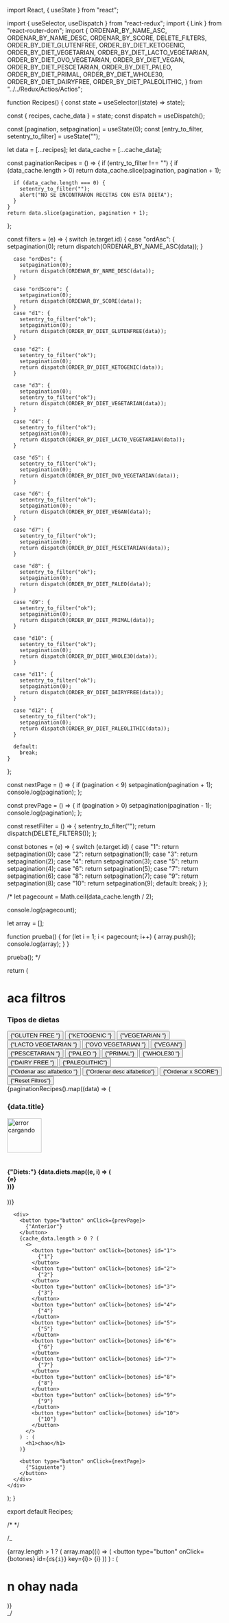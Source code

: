 import React, { useState } from "react";

import { useSelector, useDispatch } from "react-redux";
import { Link } from "react-router-dom";
import {
ORDENAR_BY_NAME_ASC,
ORDENAR_BY_NAME_DESC,
ORDENAR_BY_SCORE,
DELETE_FILTERS,
ORDER_BY_DIET_GLUTENFREE,
ORDER_BY_DIET_KETOGENIC,
ORDER_BY_DIET_VEGETARIAN,
ORDER_BY_DIET_LACTO_VEGETARIAN,
ORDER_BY_DIET_OVO_VEGETARIAN,
ORDER_BY_DIET_VEGAN,
ORDER_BY_DIET_PESCETARIAN,
ORDER_BY_DIET_PALEO,
ORDER_BY_DIET_PRIMAL,
ORDER_BY_DIET_WHOLE30,
ORDER_BY_DIET_DAIRYFREE,
ORDER_BY_DIET_PALEOLITHIC,
} from "../../Redux/Actios/Actios";

function Recipes() {
const state = useSelector((state) => state);

const { recipes, cache_data } = state;
const dispatch = useDispatch();

const [pagination, setpagination] = useState(0);
const [entry_to_filter, setentry_to_filter] = useState("");

let data = [...recipes];
let data_cache = [...cache_data];

const paginationRecipes = () => {
if (entry_to_filter !== "") {
if (data_cache.length > 0)
return data_cache.slice(pagination, pagination + 1);

      if (data_cache.length === 0) {
        setentry_to_filter("");
        alert("NO SE ENCONTRARON RECETAS CON ESTA DIETA");
      }
    }
    return data.slice(pagination, pagination + 1);

};

const filters = (e) => {
switch (e.target.id) {
case "ordAsc": {
setpagination(0);
return dispatch(ORDENAR_BY_NAME_ASC(data));
}

      case "ordDes": {
        setpagination(0);
        return dispatch(ORDENAR_BY_NAME_DESC(data));
      }

      case "ordScore": {
        setpagination(0);
        return dispatch(ORDENAR_BY_SCORE(data));
      }
      case "d1": {
        setentry_to_filter("ok");
        setpagination(0);
        return dispatch(ORDER_BY_DIET_GLUTENFREE(data));
      }

      case "d2": {
        setentry_to_filter("ok");
        setpagination(0);
        return dispatch(ORDER_BY_DIET_KETOGENIC(data));
      }

      case "d3": {
        setpagination(0);
        setentry_to_filter("ok");
        return dispatch(ORDER_BY_DIET_VEGETARIAN(data));
      }

      case "d4": {
        setentry_to_filter("ok");
        setpagination(0);
        return dispatch(ORDER_BY_DIET_LACTO_VEGETARIAN(data));
      }

      case "d5": {
        setentry_to_filter("ok");
        setpagination(0);
        return dispatch(ORDER_BY_DIET_OVO_VEGETARIAN(data));
      }

      case "d6": {
        setentry_to_filter("ok");
        setpagination(0);
        return dispatch(ORDER_BY_DIET_VEGAN(data));
      }

      case "d7": {
        setentry_to_filter("ok");
        setpagination(0);
        return dispatch(ORDER_BY_DIET_PESCETARIAN(data));
      }

      case "d8": {
        setentry_to_filter("ok");
        setpagination(0);
        return dispatch(ORDER_BY_DIET_PALEO(data));
      }

      case "d9": {
        setentry_to_filter("ok");
        setpagination(0);
        return dispatch(ORDER_BY_DIET_PRIMAL(data));
      }

      case "d10": {
        setentry_to_filter("ok");
        setpagination(0);
        return dispatch(ORDER_BY_DIET_WHOLE30(data));
      }

      case "d11": {
        setentry_to_filter("ok");
        setpagination(0);
        return dispatch(ORDER_BY_DIET_DAIRYFREE(data));
      }

      case "d12": {
        setentry_to_filter("ok");
        setpagination(0);
        return dispatch(ORDER_BY_DIET_PALEOLITHIC(data));
      }

      default:
        break;
    }

};

const nextPage = () => {
if (pagination < 9) setpagination(pagination + 1);
console.log(pagination);
};

const prevPage = () => {
if (pagination > 0) setpagination(pagination - 1);
console.log(pagination);
};

const resetFilter = () => {
setentry_to_filter("");
return dispatch(DELETE_FILTERS());
};

const botones = (e) => {
switch (e.target.id) {
case "1":
return setpagination(0);
case "2":
return setpagination(1);
case "3":
return setpagination(2);
case "4":
return setpagination(3);
case "5":
return setpagination(4);
case "6":
return setpagination(5);
case "7":
return setpagination(6);
case "8":
return setpagination(7);
case "9":
return setpagination(8);
case "10":
return setpagination(9);
default:
break;
}
};

/\*
let pagecount = Math.ceil(data_cache.length / 2);

console.log(pagecount);

let array = [];

function prueba() {
for (let i = 1; i < pagecount; i++) {
array.push(i);
console.log(array);
}
}

prueba(); \*/

return (
<div>
<h1>aca filtros</h1>
<div>
<h3>Tipos de dietas </h3>
<button type="button" onClick={filters} id="d1">
{"GLUTEN FREE "}
</button>
<button type="button" onClick={filters} id="d2">
{"KETOGENIC "}
</button>
<button type="button" onClick={filters} id="d3">
{"VEGETARIAN "}
</button>
<button type="button" onClick={filters} id="d4">
{"LACTO VEGETARIAN "}
</button>
<button type="button" onClick={filters} id="d5">
{"OVO VEGETARIAN "}
</button>
<button type="button" onClick={filters} id="d6">
{"VEGAN"}
</button>
<button type="button" onClick={filters} id="d7">
{"PESCETARIAN "}
</button>
<button type="button" onClick={filters} id="d8">
{"PALEO "}
</button>
<button type="button" onClick={filters} id="d9">
{"PRIMAL"}
</button>
<button type="button" onClick={filters} id="d10">
{"WHOLE30 "}
</button>
<button type="button" onClick={filters} id="d11">
{"DAIRY FREE "}
</button>
<button type="button" onClick={filters} id="d12">
{"PALEOLITHIC"}
</button>
</div>
<div>
<button type="button" id="ordAsc" onClick={filters}>
{"Ordenar asc alfabetico "}
</button>
<button type="button" id="ordDes" onClick={filters}>
{"Ordenar desc alfabetico"}
</button>
<button type="button" id="ordScore" onClick={filters}>
{"Ordenar x SCORE"}
</button>
<button type="button" onClick={resetFilter}>
{"Reset Filtros"}
</button>
</div>
{paginationRecipes().map((data) => (
<Link key={data.id} to={`/Home/Details/${data.id}`}>
<div>
<h3>{data.title}</h3>
<img src={data.image} alt="error cargando" width="80" height="80" />
<h4>
<br />
{"Diets:"}
{data.diets.map((e, i) => (
<div key={i}>{e}</div>
))}
</h4>
</div>
</Link>
))}

      <div>
        <button type="button" onClick={prevPage}>
          {"Anterior"}
        </button>
        {cache_data.length > 0 ? (
          <>
            <button type="button" onClick={botones} id="1">
              {"1"}
            </button>
            <button type="button" onClick={botones} id="2">
              {"2"}
            </button>
            <button type="button" onClick={botones} id="3">
              {"3"}
            </button>
            <button type="button" onClick={botones} id="4">
              {"4"}
            </button>
            <button type="button" onClick={botones} id="5">
              {"5"}
            </button>
            <button type="button" onClick={botones} id="6">
              {"6"}
            </button>
            <button type="button" onClick={botones} id="7">
              {"7"}
            </button>
            <button type="button" onClick={botones} id="8">
              {"8"}
            </button>
            <button type="button" onClick={botones} id="9">
              {"9"}
            </button>
            <button type="button" onClick={botones} id="10">
              {"10"}
            </button>
          </>
        ) : (
          <h1>chao</h1>
        )}

        <button type="button" onClick={nextPage}>
          {"Siguiente"}
        </button>
      </div>
    </div>

);
}

export default Recipes;

/\*
\*/

/_ <div>
{array.length > 1 ? (
array.map((i) => (
<button type="button" onClick={botones} id={`d${i}`} key={i}>
{i}
</button>
))
) : (
<h1>n ohay nada</h1>
)}
</div> _/
